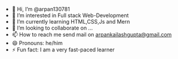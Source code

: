 - 👋 Hi, I’m @arpan130781
- 👀 I’m interested in Full stack Web-Development
- 🌱 I’m currently learning HTML,CSS,Js and Mern
- 💞️ I’m looking to collaborate on ...
- 📫 How to reach me send mail on arpankailashgupta@gmail.com
- 😄 Pronouns: he/him
- ⚡ Fun fact: I am a very fast-paced learner

<!---
arpan130781/arpan130781 is a ✨ special ✨ repository because its `README.md` (this file) appears on your GitHub profile.
You can click the Preview link to take a look at your changes.
--->
